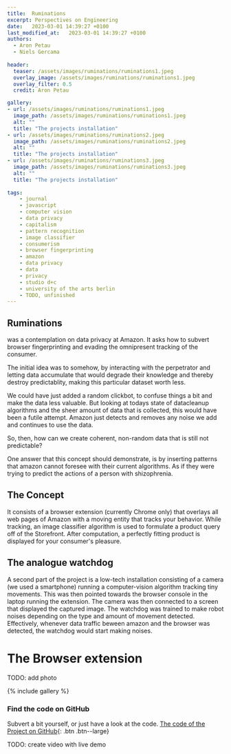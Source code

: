 ```yaml
---
title:  Ruminations
excerpt: Perspectives on Engineering
date:   2023-03-01 14:39:27 +0100
last_modified_at:   2023-03-01 14:39:27 +0100
authors: 
  - Aron Petau
  - Niels Gercama
  
header:
  teaser: /assets/images/ruminations/ruminations1.jpeg
  overlay_image: /assets/images/ruminations/ruminations1.jpeg
  overlay_filter: 0.5
  credit: Aron Petau

gallery:
- url: /assets/images/ruminations/ruminations1.jpeg
  image_path: /assets/images/ruminations/ruminations1.jpeg
  alt: ""
  title: "The projects installation"
- url: /assets/images/ruminations/ruminations2.jpeg
  image_path: /assets/images/ruminations/ruminations2.jpeg
  alt: ""
  title: "The projects installation"
- url: /assets/images/ruminations/ruminations3.jpeg
  image_path: /assets/images/ruminations/ruminations3.jpeg
  alt: ""
  title: "The projects installation"
 
tags:
    - journal
    - javascript
    - computer vision
    - data privacy
    - capitalism
    - pattern recognition
    - image classifier
    - consumerism
    - browser fingerprinting
    - amazon
    - data privacy
    - data
    - privacy
    - studio d+c
    - university of the arts berlin
    - TODO, unfinished
---
```

## Ruminations

was a contemplation on data privacy at Amazon.
It asks how to subvert browser fingerprinting and evading the omnipresent tracking of the consumer.

The initial idea was to somehow, by interacting with the perpetrator and letting data accumulate that would degrade their knowledge and thereby destroy predictablity, making this particular dataset worth less.

We could have just added a random clickbot, to confuse things a bit and make the data less valuable.
But looking at todays state of datacleanup algorithms and the sheer amount of data that is collected, this would have been a futile attempt. Amazon just detects and removes any noise we add and continues to use the data.

So, then, how can we create coherent, non-random data that is still not predictable?

One answer that this concept should demonstrate, is by inserting patterns that amazon cannot foresee with their current algorithms. As if they were trying to predict the actions of a person with shizophrenia.

## The Concept

It consists of a browser extension (currently Chrome only) that overlays all web pages of Amazon with a moving entity that tracks your behavior. While tracking, an image classifier algorithm is used to formulate a product query off of the Storefront. After computation, a perfectly fitting product is displayed for your consumer's pleasure.

## The analogue watchdog

A second part of the project is a low-tech installation consisting of a camera (we used a smartphone) running a computer-vision algorithm tracking tiny movements. This was then pointed towards the browser console in the laptop running the extension. The camera was then connected to a screen that displayed the captured image. The watchdog was trained to make robot noises depending on the type and amount of movement detected. Effectively, whenever data traffic beween amazon and the browser was detected, the watchdog would start making noises.

# The Browser extension

TODO: add photo

{% include gallery %}

### Find the code on GitHub

Subvert a bit yourself, or just have a look at the code.
[The code of the Project on GitHub](https://github.com/arontaupe/ruminations){: .btn .btn--large}

TODO: create video with live demo
